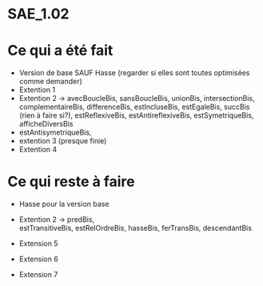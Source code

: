 # SAE_1.02

# Ce qui a été fait

- Version de base SAUF Hasse (regarder si elles sont toutes optimisées comme demander)
- Extention 1
- Extention 2 -> avecBoucleBis, sansBoucleBis, unionBis, intersectionBis,
complementaireBis, differenceBis, estIncluseBis, estEgaleBis, 
succBis (rien à faire si?),
estReflexiveBis, estAntireflexiveBis, estSymetriqueBis, afficheDiversBis
- estAntisymetriqueBis,
- extention 3 (presque finie)
- Extention 4

# Ce qui reste à faire

- Hasse pour la version base
- Extention 2 ->  predBis,   
estTransitiveBis, estRelOrdreBis, hasseBis, ferTransBis, descendantBis

- Extension 5
- Extension 6
- Extension 7
